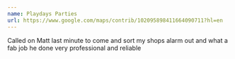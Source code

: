 ```yaml
---
name: Playdays Parties
url: https://www.google.com/maps/contrib/102095898411664090711?hl=en
---
```


Called on Matt last minute to come and sort my shops alarm out and what a fab job he done very professional and reliable
